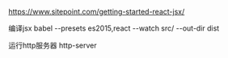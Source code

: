 https://www.sitepoint.com/getting-started-react-jsx/

编译jsx
babel --presets es2015,react --watch src/ --out-dir dist

运行http服务器
http-server